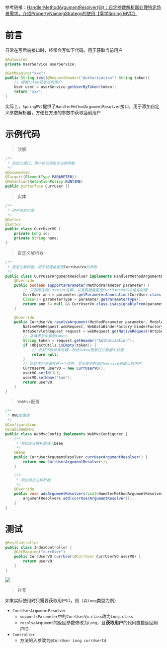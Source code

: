 参考链接：[HandlerMethodArgumentResolver(四)：自定参数解析器处理特定场景需求，介绍PropertyNamingStrategy的使用【享学Spring MVC】](https://fangshixiang.blog.csdn.net/article/details/100183979)

# 前言

日常在写后端接口时，经常会写如下代码，用于获取当前用户

```java
@Autowired
private UserService userService;

@GetMapping("xxx")
public String test(@RequestHeader("Authorization") String token){
    // 根据token获取当前用户
    User user = userService.getUserByToken(token);
    return "xxx";
}
```

实际上，`SpringMVC`提供了`HandlerMethodArgumentResolver`接口，用于添加自定义参数解析器，方便在方法的参数中获取当前用户

# 示例代码

> 注解

```java
/**
 * 自定义接口，用户标记当前方法的参数
 */
@Documented
@Target({ElementType.PARAMETER})
@Retention(RetentionPolicy.RUNTIME)
public @interface CurrUser {}
```

> 实体

```java
/**
 * 用户信息实体
 */
@Getter
@Setter
public class CurrUserVO {
    private Long id;
    private String name;
}
```

> 自定义解析器

```java
/**
 * 自定义解析器，用于处理类型是CurrUserVo的参数
 */
public class CurrUserArgumentResolver implements HandlerMethodArgumentResolver {
    @Override
    public boolean supportsParameter(MethodParameter parameter) {
        // 只有标注有CurrUser注解，并且数据类型是CurrUserVo的才给与处理
        CurrUser ann = parameter.getParameterAnnotation(CurrUser.class);
        Class<?> parameterType = parameter.getParameterType();
        return ann != null && CurrUserVo.class.isAssignableFrom(parameterType);
    }

    @Override
    public CurrUserVo resolveArgument(MethodParameter parameter, ModelAndViewContainer container,
        NativeWebRequest webRequest, WebDataBinderFactory binderFactory) {
        HttpServletRequest request = webRequest.getNativeRequest(HttpServletRequest.class);
        // 从请求头中拿到token
        String token = request.getHeader("Authorization");
        if (ObjectUtils.isEmpty(token)) {
            // 此处不做异常处理，校验token因放在拦截器中处理
            return null;
        }
        // 此处作为测试写死一个用户，实际使用时调用service获取当前用户
        CurrUserVO userVO = new CurrUserVO();
        userVO.setId(1L);
        userVO.setName("tom");
        return userVO;
    }
}
```

> `WebMvc`配置

```java
/**
 * MVC配置类
 */
@Configuration
@EnableWebMvc
public class WebMvcConfig implements WebMvcConfigurer {
    /**
     * 将自定义解析器注入bean
     */
    @Bean
    public CurrUserArgumentResolver currUserArgumentResolver() {
        return new CurrUserArgumentResolver();
    }

    /**
     * 添加自定义解析器
     */
    @Override
    public void addArgumentResolvers(List<HandlerMethodArgumentResolver> argumentResolvers) {
        argumentResolvers.add(currUserArgumentResolver());
    }
}
```

# 测试

```java
@RestController
public class IndexController {
    @GetMapping("currUser")
    public CurrUserVO currUser(@CurrUser CurrUserVO userVO) {
        return userVO;
    }
}
```

![](https://cdn.maxqiu.com/upload/8386b58f5dc64a2face3077959812aae.jpg)


> 补充

如果实际使用时只需要获取用户ID，则（以`Long`类型为例）

- `CurrUserArgumentResolver`
    - `supportsParameter`中的`CurrUserVo.class`改为`Long.class`
    - `resolveArgument`的返回参数修改为`Long`，且**获取用户**的代码直接返回用户ID
- `Controller`
    - 方法的入参改为`@CurrUser Long currUserId`
